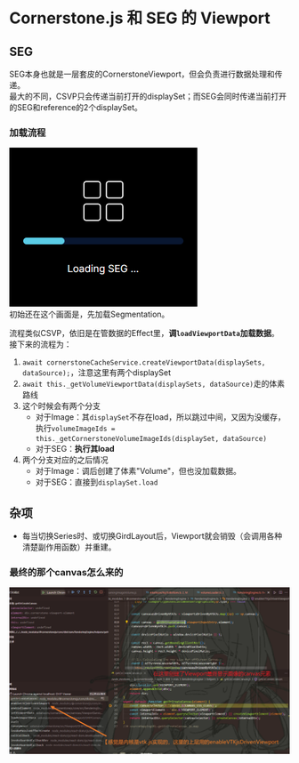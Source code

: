 # Cornerstone.js 和 SEG 的 Viewport

## SEG

SEG本身也就是一层套皮的CornerstoneViewport，但会负责进行数据处理和传递。  
最大的不同，CSVP只会传递当前打开的displaySet；而SEG会同时传递当前打开的SEG和reference的2个displaySet。

### 加载流程

![图 1](images/8.CornerstoneViewport--04-13_04-53-29.png)  
初始还在这个画面是，先加载Segmentation。

流程类似CSVP，依旧是在管数据的Effect里，**调`loadViewportData`加载数据**。  
接下来的流程为：

1. `await cornerstoneCacheService.createViewportData(displaySets, dataSource);`，注意这里有两个displaySet
2. `await this._getVolumeViewportData(displaySets, dataSource)`走的体素路线
3. 这个时候会有两个分支
   * 对于Image：其`displaySet`不存在load，所以跳过中间，又因为没缓存，执行`volumeImageIds = this._getCornerstoneVolumeImageIds(displaySet, dataSource)`
   * 对于SEG：**执行其load**
4. 两个分支对应的之后情况
   * 对于Image：调后创建了体素"Volume"，但也没加载数据。
   * 对于SEG：直接到`displaySet.load`

## 杂项

* 每当切换Series时、或切换GirdLayout后，Viewport就会销毁（会调用各种清楚副作用函数）并重建。

### 最终的那个canvas怎么来的

![图 1](images/8.CornerstoneViewport--04-11_21-52-38.png)  
